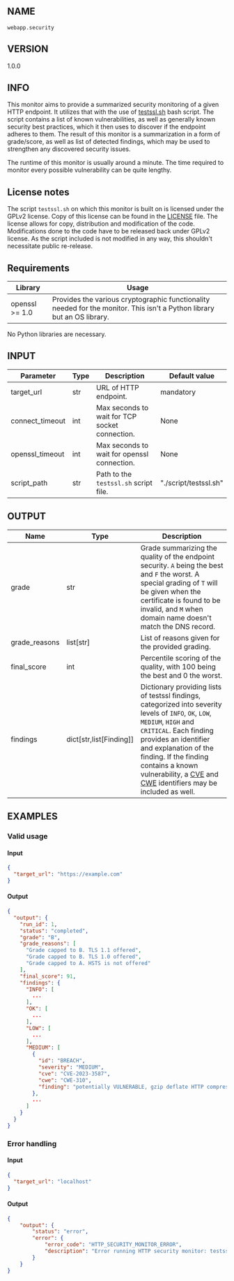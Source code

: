 ## NAME

`webapp.security`

## VERSION

1.0.0

## INFO

This monitor aims to provide a summarized security monitoring of a given HTTP endpoint. It utilizes that with the use of [testssl.sh](https://testssl.sh/) bash script.
The script contains a list of known vulnerabilities, as well as generally known security best practices, which it then uses to discover if the endpoint adheres to them.
The result of this monitor is a summarization in a form of grade/score, as well as list of detected findings, which may be used to strengthen any discovered security issues.

The runtime of this monitor is usually around a minute. The time required to monitor every possible vulnerability can be quite lengthy.

## License notes

The script `testssl.sh` on which this monitor is built on is licensed under the GPLv2 license. Copy of this license can be found in the [LICENSE](script/LICENSE) file.
The license allows for copy, distribution and modification of the code. Modifications done to the code have to be released back under GPLv2 license. 
As the script included is not modified in any way, this shouldn't necessitate public re-release.

## Requirements

| Library        | Usage                                                                                                                   |
|----------------|-------------------------------------------------------------------------------------------------------------------------|
| openssl >= 1.0 | Provides the various cryptographic functionality needed for the monitor. This isn't a Python library but an OS library. |

No Python libraries are necessary.

## INPUT

| Parameter       | Type  | Description                                    | Default value           |
|-----------------|-------|------------------------------------------------|-------------------------|
| target_url      | str   | URL of HTTP endpoint.                          | mandatory               |
| connect_timeout | int   | Max seconds to wait for TCP socket connection. | None                    |
| openssl_timeout | int   | Max seconds to wait for openssl connection.    | None                    |
| script_path     | str   | Path to the `testssl.sh` script file.          | "./script/testssl.sh"   |

## OUTPUT

| Name          | Type                    | Description                                                                                                                                                                                                                                                                                                                                                       |
|---------------|-------------------------|-------------------------------------------------------------------------------------------------------------------------------------------------------------------------------------------------------------------------------------------------------------------------------------------------------------------------------------------------------------------|
| grade         | str                     | Grade summarizing the quality of the endpoint security. `A` being the best and `F` the worst. A special grading of `T` will be given when the certificate is found to be invalid, and `M` when domain name doesn't match the DNS record.                                                                                                                          |
| grade_reasons | list[str]               | List of reasons given for the provided grading.                                                                                                                                                                                                                                                                                                                   |
| final_score   | int                     | Percentile scoring of the quality, with 100 being the best and 0 the worst.                                                                                                                                                                                                                                                                                       |
| findings      | dict[str,list[Finding]] | Dictionary providing lists of testssl findings, categorized into severity levels of `INFO`, `OK`, `LOW`, `MEDIUM`, `HIGH` and `CRITICAL`. Each finding provides an identifier and explanation of the finding. If the finding contains a known vulnerability, a [CVE](https://www.cve.org/) and [CWE](https://cwe.mitre.org/) identifiers may be included as well. |

## EXAMPLES

### Valid usage

#### Input

```json
{
  "target_url": "https://example.com"
}
```

#### Output

```json
{
  "output": {
    "run_id": 1,
    "status": "completed",
    "grade": "B",
    "grade_reasons": [
      "Grade capped to B. TLS 1.1 offered",
      "Grade capped to B. TLS 1.0 offered",
      "Grade capped to A. HSTS is not offered"
    ],
    "final_score": 91,
    "findings": {
      "INFO": [
        ...
      ],
      "OK": [
        ...
      ],
      "LOW": [
        ...
      ],
      "MEDIUM": [
        {
          "id": "BREACH",
          "severity": "MEDIUM",
          "cve": "CVE-2023-3587",
          "cwe": "CWE-310",
          "finding": "potentially VULNERABLE, gzip deflate HTTP compression detected  - only supplied '/' tested"
        },
        ...
      ]
    }
  }
}
```

### Error handling

#### Input

```json
{
  "target_url": "localhost"
}
```

#### Output

```json
{
    "output": {
        "status": "error",
        "error": {
            "error_code": "HTTP_SECURITY_MONITOR_ERROR",
            "description": "Error running HTTP security monitor: testssl.sh returned non-zero code: 246, and error string: \"Can't connect to '127.0.0.1:443' Make sure a firewall is not between you and your scanning target!\""
        }
    }
}
```

